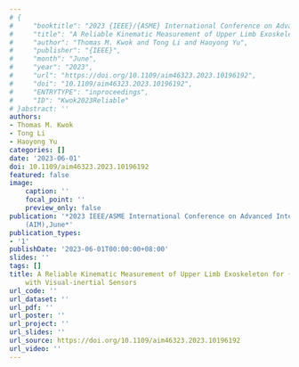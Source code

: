 ```yaml
---
# {
#     "booktitle": "2023 {IEEE}/{ASME} International Conference on Advanced Intelligent Mechatronics ({AIM})",
#     "title": "A Reliable Kinematic Measurement of Upper Limb Exoskeleton for {VR} Therapy with Visual-inertial Sensors",
#     "author": "Thomas M. Kwok and Tong Li and Haoyong Yu",
#     "publisher": "{IEEE}",
#     "month": "June",
#     "year": "2023",
#     "url": "https://doi.org/10.1109/aim46323.2023.10196192",
#     "doi": "10.1109/aim46323.2023.10196192",
#     "ENTRYTYPE": "inproceedings",
#     "ID": "Kwok2023Reliable"
# }abstract: ''
authors:
- Thomas M. Kwok
- Tong Li
- Haoyong Yu
categories: []
date: '2023-06-01'
doi: 10.1109/aim46323.2023.10196192
featured: false
image:
    caption: ''
    focal_point: ''
    preview_only: false
publication: '*2023 IEEE/ASME International Conference on Advanced Intelligent Mechatronics
    (AIM),June*'
publication_types:
- '1'
publishDate: '2023-06-01T00:00:00+08:00'
slides: ''
tags: []
title: A Reliable Kinematic Measurement of Upper Limb Exoskeleton for {VR} Therapy
    with Visual-inertial Sensors
url_code: ''
url_dataset: ''
url_pdf: ''
url_poster: ''
url_project: ''
url_slides: ''
url_source: https://doi.org/10.1109/aim46323.2023.10196192
url_video: ''
---
```

